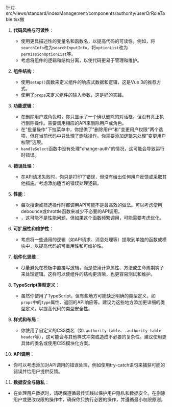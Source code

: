 

针对src/views/standard/indexManagement/components/authority/userOrRoleTable.tsx做


1. **代码风格与可读性**：
    
    - 使用更具描述性的变量名和函数名，以提高代码的可读性。例如，将`searchInfo`改为`searchInputInfo`，将`optionList`改为`permissionOptionList`等。
    - 考虑将组件的逻辑和结构分离，以使代码更易于管理和维护。
2. **组件结构**：
    
    - 使用`setup()`函数来定义组件的响应式数据和逻辑，这是Vue 3的推荐方式。
    - 使用了`props`来定义组件的输入参数，这是好的实践。
3. **功能逻辑**：
    
    - 在删除用户或角色时，你只显示了一个确认删除的对话框，但没有真正执行删除操作。需要调用相应的API来删除用户或角色。
    - 在"批量操作"下拉菜单中，你提供了"删除用户"和"变更用户权限"两个选项，但在当前代码中只处理了删除操作。你需要添加逻辑来处理"变更用户权限"选项。
    - `handleSelect`函数中没有处理"change-auth"的情况，这可能会导致运行时错误。
4. **错误处理**：
    
    - 在API请求失败时，你只是打印了错误，但没有给出任何用户反馈或采取其他措施。考虑添加适当的错误处理逻辑。
5. **性能**：
    
    - 每次搜索或筛选操作时都调用API可能不是最高效的做法。可以考虑使用debounce或throttle函数来减少不必要的API调用。
    - ，这可能不是性能问题，但如果这个函数频繁调用，可能需要考虑优化。
1. **可扩展性和维护性**：
    
    - 考虑将一些通用的逻辑（如API请求、消息处理等）提取到单独的函数或模块中，以提高代码的可重用性和可维护性。
7. **组件化思维**：
    
    - 尽量避免在模板中直接写逻辑，而是使用计算属性、方法或生命周期钩子来处理逻辑。这样可以使组件的结构更清晰，也更容易测试和维护。
8. **TypeScript类型定义**：
    
    - 虽然你使用了TypeScript，但有些地方可能缺乏明确的类型定义，如`props`中的`type`属性、返回的API响应等。建议为这些地方添加更详细的类型定义，以提高代码的类型安全性。
9. **样式和布局**：
    
    - 你使用了自定义的CSS类名（如`.authority-table`、`.authority-table-header`等），这可能会与其他样式冲突或造成不必要的复杂性。建议使用更具体的类名或使用CSS模块化方案。
10. **API调用**：
    

- 你可以考虑添加对API调用的错误处理，例如使用try-catch语句来捕获可能的错误并给用户提供反馈。



11. **数据安全与隐私**：

- 在处理用户数据时，请确保遵循最佳实践以保护用户隐私和数据安全。在删除用户或更改权限的操作中，确保你只执行必要的操作，并遵循最小权限原则。